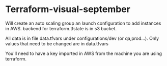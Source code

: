 # Terraform-visual-september
Will create an auto scaling group an launch configuration to add instances in AWS. backend for terraform.tfstate is in s3 bucket.

All data is in file data.tfvars under configurations/dev (or qa,prod...). Only values that need to be changed are in data.tfvars

You'll need to have a key imported in AWS from the machine you are using terraform.
